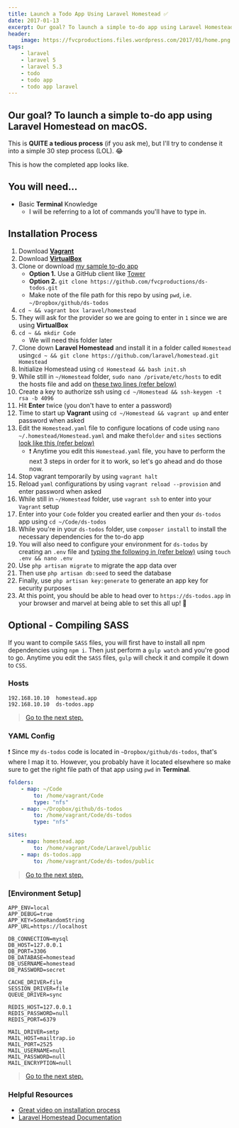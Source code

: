 ```yaml
---
title: Launch a Todo App Using Laravel Homestead ✅️
date: 2017-01-13
excerpt: Our goal? To launch a simple to-do app using Laravel Homestead on macOS.
header:
    image: https://fvcproductions.files.wordpress.com/2017/01/home.png
tags:
    - laravel
    - laravel 5
    - laravel 5.3
    - todo
    - todo app
    - todo app laravel
---
```


## Our goal? To launch a simple to-do app using Laravel Homestead on macOS.

This is **QUITE a tedious process** (if you ask me), but I'll try to condense it into a simple 30 step process (LOL). 😂

This is how the completed app looks like.

## You will need...

- Basic **Terminal** Knowledge
  - I will be referring to a lot of commands you'll have to type in.

## Installation Process

1. Download [**Vagrant**](https://www.vagrantup.com/)
2. Download [**VirtualBox**](https://www.virtualbox.org/wiki/Downloads)
3. Clone or download [my sample to-do app](https://github.com/fvcproductions/ds-todos)
    - **Option 1.** Use a GitHub client like [Tower](https://git-tower.com)
    - **Option 2.** `git clone https://github.com/fvcproductions/ds-todos.git`
    - Make note of the file path for this repo by using `pwd`, i.e. `~/Dropbox/github/ds-todos`
4. `cd ~ && vagrant box laravel/homestead`
5. They will ask for the provider so we are going to enter in `1` since we are using **VirtualBox**
6. `cd ~ && mkdir Code`
    - We will need this folder later
7. Clone down **Laravel Homestead** and install it in a folder called `Homestead` using`cd ~ && git clone https://github.com/laravel/homestead.git Homestead`
8. Initialize Homestead using `cd Homestead && bash init.sh`
9. While still in `~/Homestead` folder, `sudo nano /private/etc/hosts` to edit the hosts file and add on [these two lines (refer below)](#hosts)
10. Create a key to authorize ssh using `cd ~/Homestead && ssh-keygen -t rsa -b 4096`
11. Hit **Enter** twice (you don't have to enter a password)
12. Time to start up **Vagrant** using `cd ~/Homestead && vagrant up` and enter password when asked
13. Edit the `Homestead.yaml` file to configure locations of code using `nano ~/.homestead/Homestead.yaml` and make the`folder` and `sites` sections [look like this (refer below)](#yaml-config)
    - ❗ Anytime you edit this `Homestead.yaml` file, you have to perform the next 3 steps in order for it to work, so let's go ahead and do those now.
14. Stop vagrant temporarily by using `vagrant halt`
15. Reload `yaml` configurations by using `vagrant reload --provision` and enter password when asked
16. While still in `~/Homestead` folder, use `vagrant ssh` to enter into your `Vagrant` setup
17. Enter into your `Code` folder you created earlier and then your `ds-todos` app using `cd ~/Code/ds-todos`
18. While you're in your `ds-todos` folder, use `composer install` to install the necessary dependencies for the to-do app
19. You will also need to configure your environment for `ds-todos` by creating an `.env` file and [typing the following in (refer below)](#env) using `touch .env && nano .env`
20. Use `php artisan migrate` to migrate the app data over
21. Then use `php artisan db:seed` to seed the database
22. Finally, use `php artisan key:generate` to generate an app key for security purposes
23. At this point, you should be able to head over to `https://ds-todos.app` in your browser and marvel at being able to set this all up! 🎉

## Optional - Compiling SASS

If you want to compile `SASS` files, you will first have to install all npm dependencies using `npm i`. Then just perform a `gulp watch` and you're good to go. Anytime you edit the `SASS` files, `gulp` will check it and compile it down to `CSS`.

### Hosts

```text
192.168.10.10  homestead.app
192.168.10.10  ds-todos.app
```

> [Go to the next step.](#after-hosts)

### YAML Config

❗ Since my `ds-todos` code is located in `~Dropbox/github/ds-todos`, that's where I map it to. However, you probably have it located elsewhere so make sure to get the right file path of that app using `pwd` in **Terminal**.

```yaml
folders:
    - map: ~/Code
        to: /home/vagrant/Code
        type: "nfs"
    - map: ~/Dropbox/github/ds-todos
        to: /home/vagrant/Code/ds-todos
        type: "nfs"

sites:
    - map: homestead.app
        to: /home/vagrant/Code/Laravel/public
    - map: ds-todos.app
        to: /home/vagrant/Code/ds-todos/public
```

> [Go to the next step.](#after-yaml)

### [Environment Setup]

```text
APP_ENV=local
APP_DEBUG=true
APP_KEY=SomeRandomString
APP_URL=https://localhost

DB_CONNECTION=mysql
DB_HOST=127.0.0.1
DB_PORT=3306
DB_DATABASE=homestead
DB_USERNAME=homestead
DB_PASSWORD=secret

CACHE_DRIVER=file
SESSION_DRIVER=file
QUEUE_DRIVER=sync

REDIS_HOST=127.0.0.1
REDIS_PASSWORD=null
REDIS_PORT=6379

MAIL_DRIVER=smtp
MAIL_HOST=mailtrap.io
MAIL_PORT=2525
MAIL_USERNAME=null
MAIL_PASSWORD=null
MAIL_ENCRYPTION=null
```

> [Go to the next step.](#after-env)

### Helpful Resources

- [Great video on installation process](https://vimeo.com/164946495)
- [Laravel Homestead Documentation](https://laravel.com/docs/5.3/homestead)